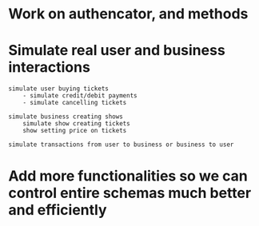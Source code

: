
# Work on authencator, and methods


# Simulate real user and business interactions
    simulate user buying tickets
        - simulate credit/debit payments
        - simulate cancelling tickets
    
    simulate business creating shows
        simulate show creating tickets
        show setting price on tickets
    
    simulate transactions from user to business or business to user


# Add more functionalities so we can control entire schemas much better and efficiently
